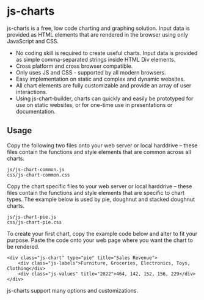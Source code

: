 # js-charts
js-charts is a free, low code charting and graphing solution. Input data is provided as HTML elements that are rendered in the browser using only JavaScript and CSS.

- No coding skill is required to create useful charts. Input data is provided as simple comma-separated strings inside HTML Div elements.
- Cross platform and cross browser compatible.
- Only uses JS and CSS - supported by all modern browsers.
- Easy implementation on static and complex and dynamic websites.
- All chart elements are fully customizable and provide an array of user interactions.
- Using js-chart-builder, charts can quickly and easily be prototyped for use on static websites, or for one-time use in presentations or documentation.

## Usage
Copy the following two files onto your web server or local harddrive – these files contain the functions and style elements that are common across all charts.
```
js/js-chart-common.js
css/js-chart-common.css
```

Copy the chart specific files to your web server or local harddrive – these files contain the functions and style elements that are specific to chart types. The example below is used by pie, doughnut and stacked doughnut charts.
```
js/js-chart-pie.js
css/js-chart-pie.css
```

To create your first chart, copy the example code below and alter to fit your purpose. Paste the code onto your web page where you want the chart to be rendered.
```
<div class="js-chart" type="pie" title="Sales Revenue">
    <div class="js-labels">Furniture, Groceries, Electronics, Toys, Clothing</div>
    <div class="js-values" title="2022">464, 142, 152, 156, 229</div>
</div>
```

js-charts support many options and customizations.
